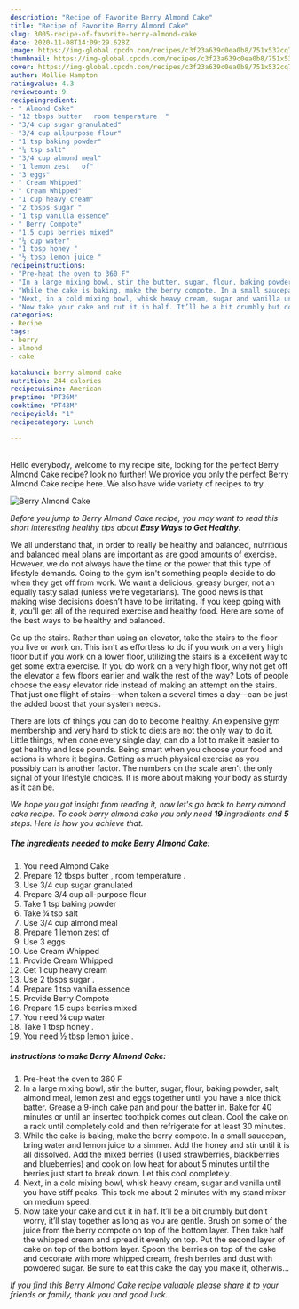 ```yaml
---
description: "Recipe of Favorite Berry Almond Cake"
title: "Recipe of Favorite Berry Almond Cake"
slug: 3005-recipe-of-favorite-berry-almond-cake
date: 2020-11-08T14:09:29.628Z
image: https://img-global.cpcdn.com/recipes/c3f23a639c0ea0b8/751x532cq70/berry-almond-cake-recipe-main-photo.jpg
thumbnail: https://img-global.cpcdn.com/recipes/c3f23a639c0ea0b8/751x532cq70/berry-almond-cake-recipe-main-photo.jpg
cover: https://img-global.cpcdn.com/recipes/c3f23a639c0ea0b8/751x532cq70/berry-almond-cake-recipe-main-photo.jpg
author: Mollie Hampton
ratingvalue: 4.3
reviewcount: 9
recipeingredient:
- " Almond Cake"
- "12 tbsps butter   room temperature  "
- "3/4 cup sugar granulated"
- "3/4 cup allpurpose flour"
- "1 tsp baking powder"
- "¼ tsp salt"
- "3/4 cup almond meal"
- "1 lemon zest   of"
- "3 eggs"
- " Cream Whipped"
- " Cream Whipped"
- "1 cup heavy cream"
- "2 tbsps sugar "
- "1 tsp vanilla essence"
- " Berry Compote"
- "1.5 cups berries mixed"
- "¼ cup water"
- "1 tbsp honey "
- "½ tbsp lemon juice "
recipeinstructions:
- "Pre-heat the oven to 360 F"
- "In a large mixing bowl, stir the butter, sugar, flour, baking powder, salt, almond meal, lemon zest and eggs together until you have a nice thick batter. Grease a 9-inch cake pan and pour the batter in. Bake for 40 minutes or until an inserted toothpick comes out clean. Cool the cake on a rack until completely cold and then refrigerate for at least 30 minutes."
- "While the cake is baking, make the berry compote. In a small saucepan, bring water and lemon juice to a simmer. Add the honey and stir until it is all dissolved. Add the mixed berries (I used strawberries, blackberries and blueberries) and cook on low heat for about 5 minutes until the berries just start to break down. Let this cool completely."
- "Next, in a cold mixing bowl, whisk heavy cream, sugar and vanilla until you have stiff peaks. This took me about 2 minutes with my stand mixer on medium speed."
- "Now take your cake and cut it in half. It’ll be a bit crumbly but don’t worry, it’ll stay together as long as you are gentle. Brush on some of the juice from the berry compote on top of the bottom layer. Then take half the whipped cream and spread it evenly on top. Put the second layer of cake on top of the bottom layer. Spoon the berries on top of the cake and decorate with more whipped cream, fresh berries and dust with powdered sugar. Be sure to eat this cake the day you make it, otherwis..."
categories:
- Recipe
tags:
- berry
- almond
- cake

katakunci: berry almond cake 
nutrition: 244 calories
recipecuisine: American
preptime: "PT36M"
cooktime: "PT43M"
recipeyield: "1"
recipecategory: Lunch

---
```

<br>
Hello everybody, welcome to my recipe site, looking for the perfect Berry Almond Cake recipe? look no further! We provide you only the perfect Berry Almond Cake recipe here. We also have wide variety of recipes to try.
<br>


![Berry Almond Cake](https://img-global.cpcdn.com/recipes/c3f23a639c0ea0b8/751x532cq70/berry-almond-cake-recipe-main-photo.jpg)

<i>Before you jump to Berry Almond Cake recipe, you may want to read this short interesting healthy tips about <strong>Easy Ways to Get Healthy</strong>.</i>

We all understand that, in order to really be healthy and balanced, nutritious and balanced meal plans are important as are good amounts of exercise. However, we do not always have the time or the power that this type of lifestyle demands. Going to the gym isn't something people decide to do when they get off from work. We want a delicious, greasy burger, not an equally tasty salad (unless we’re vegetarians). The good news is that making wise decisions doesn’t have to be irritating. If you keep going with it, you'll get all of the required exercise and healthy food. Here are some of the best ways to be healthy and balanced.

Go up the stairs. Rather than using an elevator, take the stairs to the floor you live or work on. This isn't as effortless to do if you work on a very high floor but if you work on a lower floor, utilizing the stairs is a excellent way to get some extra exercise. If you do work on a very high floor, why not get off the elevator a few floors earlier and walk the rest of the way? Lots of people choose the easy elevator ride instead of making an attempt on the stairs. That just one flight of stairs—when taken a several times a day—can be just the added boost that your system needs. 

There are lots of things you can do to become healthy. An expensive gym membership and very hard to stick to diets are not the only way to do it. Little things, when done every single day, can do a lot to make it easier to get healthy and lose pounds. Being smart when you choose your food and actions is where it begins. Getting as much physical exercise as you possibly can is another factor. The numbers on the scale aren't the only signal of your lifestyle choices. It is more about making your body as sturdy as it can be. 


<i>We hope you got insight from reading it, now let's go back to berry almond cake recipe. To cook berry almond cake you only need <strong>19</strong> ingredients and <strong>5</strong> steps. Here is how you achieve that.
</i>

##### The ingredients needed to make Berry Almond Cake:

1. You need  Almond Cake
1. Prepare 12 tbsps butter ,  room temperature  .
1. Use 3/4 cup sugar granulated
1. Prepare 3/4 cup all-purpose flour
1. Take 1 tsp baking powder
1. Take ¼ tsp salt
1. Use 3/4 cup almond meal
1. Prepare 1 lemon zest   of
1. Use 3 eggs
1. Use  Cream Whipped
1. Provide  Cream Whipped
1. Get 1 cup heavy cream
1. Use 2 tbsps sugar .
1. Prepare 1 tsp vanilla essence
1. Provide  Berry Compote
1. Prepare 1.5 cups berries mixed
1. You need ¼ cup water
1. Take 1 tbsp honey .
1. You need ½ tbsp lemon juice .


##### Instructions to make Berry Almond Cake:

1. Pre-heat the oven to 360 F
1. In a large mixing bowl, stir the butter, sugar, flour, baking powder, salt, almond meal, lemon zest and eggs together until you have a nice thick batter. Grease a 9-inch cake pan and pour the batter in. Bake for 40 minutes or until an inserted toothpick comes out clean. Cool the cake on a rack until completely cold and then refrigerate for at least 30 minutes.
1. While the cake is baking, make the berry compote. In a small saucepan, bring water and lemon juice to a simmer. Add the honey and stir until it is all dissolved. Add the mixed berries (I used strawberries, blackberries and blueberries) and cook on low heat for about 5 minutes until the berries just start to break down. Let this cool completely.
1. Next, in a cold mixing bowl, whisk heavy cream, sugar and vanilla until you have stiff peaks. This took me about 2 minutes with my stand mixer on medium speed.
1. Now take your cake and cut it in half. It’ll be a bit crumbly but don’t worry, it’ll stay together as long as you are gentle. Brush on some of the juice from the berry compote on top of the bottom layer. Then take half the whipped cream and spread it evenly on top. Put the second layer of cake on top of the bottom layer. Spoon the berries on top of the cake and decorate with more whipped cream, fresh berries and dust with powdered sugar. Be sure to eat this cake the day you make it, otherwis...


<i>If you find this Berry Almond Cake recipe valuable please share it to your friends or family, thank you and good luck.</i>
